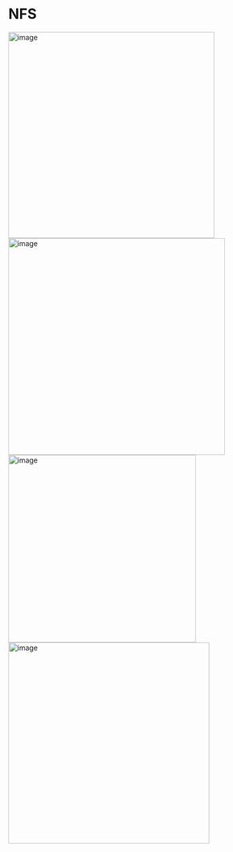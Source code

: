 # NFS


<img width="410" alt="image" src="https://github.com/saravanabalaji17/docker/assets/133088102/700f4441-6511-4770-8598-a934b7477ccf">



<img width="431" alt="image" src="https://github.com/saravanabalaji17/docker/assets/133088102/d57aebec-0514-4379-a644-144aa89c0a0c">



<img width="373" alt="image" src="https://github.com/saravanabalaji17/docker/assets/133088102/1ec5bd58-8df2-4cce-bb8e-0089c50fd354">



<img width="400" alt="image" src="https://github.com/saravanabalaji17/docker/assets/133088102/3cc70972-a90d-4d56-ad8d-405105242d47">
